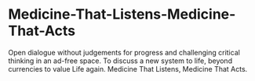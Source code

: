 # Medicine-That-Listens-Medicine-That-Acts
Open dialogue without judgements for progress and challenging critical thinking in an ad-free space. To discuss a new system to life, beyond currencies to value Life again. Medicine That Listens, Medicine That Acts.
